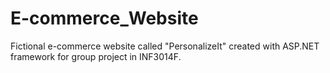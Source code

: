 # E-commerce_Website
Fictional e-commerce website called "PersonalizeIt" created with ASP.NET framework for group project in INF3014F.
